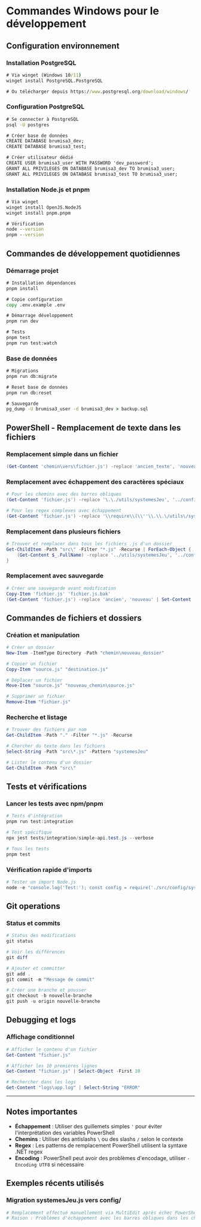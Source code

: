 # Commandes Windows pour le développement

## Configuration environnement

### Installation PostgreSQL
```cmd
# Via winget (Windows 10/11)
winget install PostgreSQL.PostgreSQL

# Ou télécharger depuis https://www.postgresql.org/download/windows/
```

### Configuration PostgreSQL
```cmd
# Se connecter à PostgreSQL
psql -U postgres

# Créer base de données
CREATE DATABASE brumisa3_dev;
CREATE DATABASE brumisa3_test;

# Créer utilisateur dédié
CREATE USER brumisa3_user WITH PASSWORD 'dev_password';
GRANT ALL PRIVILEGES ON DATABASE brumisa3_dev TO brumisa3_user;
GRANT ALL PRIVILEGES ON DATABASE brumisa3_test TO brumisa3_user;
```

### Installation Node.js et pnpm
```cmd
# Via winget
winget install OpenJS.NodeJS
winget install pnpm.pnpm

# Vérification
node --version
pnpm --version
```

## Commandes de développement quotidiennes

### Démarrage projet
```cmd
# Installation dépendances
pnpm install

# Copie configuration
copy .env.example .env

# Démarrage développement
pnpm run dev

# Tests
pnpm test
pnpm run test:watch
```

### Base de données
```cmd
# Migrations
pnpm run db:migrate

# Reset base de données
pnpm run db:reset

# Sauvegarde
pg_dump -U brumisa3_user -d brumisa3_dev > backup.sql
```

## PowerShell - Remplacement de texte dans les fichiers

### Remplacement simple dans un fichier
```powershell
(Get-Content 'chemin\vers\fichier.js') -replace 'ancien_texte', 'nouveau_texte' | Set-Content 'chemin\vers\fichier.js'
```

### Remplacement avec échappement des caractères spéciaux
```powershell
# Pour les chemins avec des barres obliques
(Get-Content 'fichier.js') -replace '\.\./utils/systemesJeu', '../config/systemesJeu' | Set-Content 'fichier.js'

# Pour les regex complexes avec échappement
(Get-Content 'fichier.js') -replace '\\require\\(\\''\\.\\.\/utils\/systemesJeu\\''\\)', "require('../config/systemesJeu')" | Set-Content 'fichier.js'
```

### Remplacement dans plusieurs fichiers
```powershell
# Trouver et remplacer dans tous les fichiers .js d'un dossier
Get-ChildItem -Path "src\" -Filter "*.js" -Recurse | ForEach-Object {
    (Get-Content $_.FullName) -replace '../utils/systemesJeu', '../config/systemesJeu' | Set-Content $_.FullName
}
```

### Remplacement avec sauvegarde
```powershell
# Créer une sauvegarde avant modification
Copy-Item 'fichier.js' 'fichier.js.bak'
(Get-Content 'fichier.js') -replace 'ancien', 'nouveau' | Set-Content 'fichier.js'
```

## Commandes de fichiers et dossiers

### Création et manipulation
```powershell
# Créer un dossier
New-Item -ItemType Directory -Path "chemin\nouveau_dossier"

# Copier un fichier
Copy-Item "source.js" "destination.js"

# Déplacer un fichier  
Move-Item "source.js" "nouveau_chemin\source.js"

# Supprimer un fichier
Remove-Item "fichier.js"
```

### Recherche et listage
```powershell
# Trouver des fichiers par nom
Get-ChildItem -Path "." -Filter "*.js" -Recurse

# Chercher du texte dans les fichiers
Select-String -Path "src\*.js" -Pattern "systemesJeu"

# Lister le contenu d'un dossier
Get-ChildItem -Path "src\"
```

## Tests et vérifications

### Lancer les tests avec npm/pnpm
```powershell
# Tests d'intégration
pnpm run test:integration

# Test spécifique
npx jest tests/integration/simple-api.test.js --verbose

# Tous les tests
pnpm test
```

### Vérification rapide d'imports
```powershell
# Tester un import Node.js
node -e "console.log('Test:'); const config = require('./src/config/systemesJeu'); console.log('OK:', Object.keys(config));"
```

## Git operations

### Status et commits
```powershell
# Status des modifications
git status

# Voir les différences
git diff

# Ajouter et committer
git add .
git commit -m "Message de commit"

# Créer une branche et pousser
git checkout -b nouvelle-branche
git push -u origin nouvelle-branche
```

## Debugging et logs

### Affichage conditionnel
```powershell
# Afficher le contenu d'un fichier
Get-Content "fichier.js"

# Afficher les 10 premières lignes
Get-Content "fichier.js" | Select-Object -First 10

# Rechercher dans les logs
Get-Content "logs\app.log" | Select-String "ERROR"
```

---

## Notes importantes

- **Échappement** : Utiliser des guillemets simples `'` pour éviter l'interprétation des variables PowerShell
- **Chemins** : Utiliser des antislashs `\` ou des slashs `/` selon le contexte
- **Regex** : Les patterns de remplacement PowerShell utilisent la syntaxe .NET regex
- **Encoding** : PowerShell peut avoir des problèmes d'encodage, utiliser `-Encoding UTF8` si nécessaire

## Exemples récents utilisés

### Migration systemesJeu.js vers config/
```powershell
# Remplacement effectué manuellement via MultiEdit après échec PowerShell
# Raison : Problèmes d'échappement avec les barres obliques dans les chemins
```